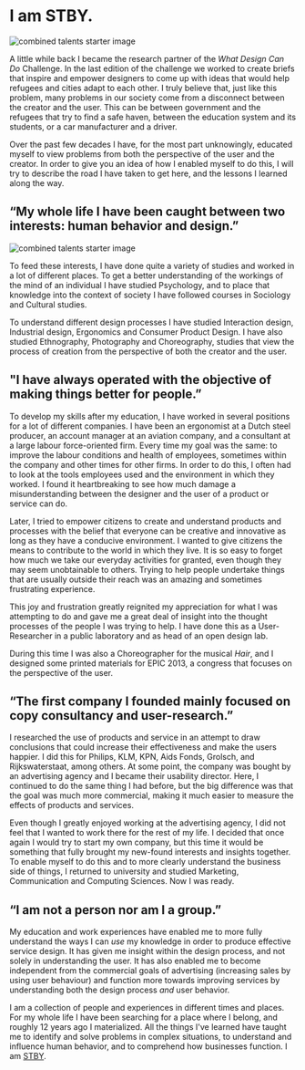 # I am STBY.

![combined talents starter image](http://i.imgur.com/F0DmPx5.png)

A little while back I became the research partner of the *What Design Can Do* Challenge. In the last edition of the challenge we worked to create briefs that inspire and empower designers to come up with ideas that would help refugees and cities adapt to each other. I truly believe that, just like this problem, many problems in our society come from a disconnect between the creator and the user. This can be between government and the refugees that try to find a safe haven, between the education system and its students, or a car manufacturer and a driver.

 Over the past few decades I have, for the most part unknowingly, educated myself to view problems from both the perspective of the user and the creator. In order to give you an idea of how I enabled myself to do this, I will try to describe the road I have taken to get here, and the lessons I learned along the way.


## “My whole life I have been caught between two interests: human behavior and design.”

![combined talents starter image](http://i.imgur.com/DONH5gn.png)

To feed these interests, I have done quite a variety of studies and worked in a lot of different places. To get a better understanding of the workings of the mind of an individual I have studied Psychology, and to place that knowledge into the context of society I have followed courses in Sociology and Cultural studies.

To understand different design processes I have studied Interaction design, Industrial design, Ergonomics and Consumer Product Design. I have also studied Ethnography, Photography and Choreography, studies that view the process of creation from the perspective of both the creator and the user.

## "I have always operated with the objective of making things better for people.”

To develop my skills after my education, I have worked in several positions for a lot of different companies. I have been an ergonomist at a Dutch steel producer, an account manager at an aviation company, and a consultant at a large labour force-oriented firm. Every time my goal was the same: to improve the labour conditions and health of employees, sometimes within the company and other times for other firms. In order to do this, I often had to look at the tools employees used and the environment in which they worked. I found it heartbreaking to see how much damage a misunderstanding between the designer and the user of a product or service can do.

Later, I tried to empower citizens to create and understand products and processes with the belief that everyone can be creative and innovative as long as they have a conducive environment. I wanted to give citizens the means to contribute to the world in which they live. It is so easy to forget how much we take our everyday activities for granted, even though they may seem unobtainable to others. Trying to help people undertake things that are usually outside their reach was an amazing and sometimes frustrating experience.  

 This joy and frustration greatly reignited my appreciation for what I was attempting to do and gave me a great deal of insight into the thought processes of the people I was trying to help. I have done this as a User-Researcher in a public laboratory and as head of an open design lab.  

During this time I was also a Choreographer for the musical *Hair*, and I designed some printed materials for EPIC 2013, a congress that focuses on the perspective of the user.  


## “The first company I founded mainly focused on copy consultancy and user-research.”

I researched the use of products and service in an attempt to draw conclusions that could increase their effectiveness and make the users happier. I did this for Philips, KLM, KPN, Aids Fonds, Grolsch, and Rijkswaterstaat, among others. At some point, the company was bought by an advertising agency and I became their usability director. Here, I continued to do the same thing I had before, but the big difference was that the goal was much more commercial, making it much easier to measure the effects of products and services.

Even though I greatly enjoyed working at the advertising agency, I did not feel that I wanted to work there for the rest of my life. I decided that once again I would try to start my own company, but this time it would be something that fully brought my new-found interests and insights together. To enable myself to do this and to more clearly understand the business side of things, I returned to university and studied Marketing, Communication and Computing Sciences. Now I was ready.

## “I am not a person nor am I a group.”
My education and work experiences have enabled me to more fully understand the ways I can *use* my knowledge in order to produce effective service design. It has given me insight within the design process, and not solely in understanding the user. It has also enabled me to become independent from the commercial goals of advertising (increasing sales by using user behaviour) and function more towards improving services by understanding both the design process *and* user behavior.

I am a collection of people and experiences in different times and places. For my whole life I have been searching for a place where I belong, and roughly 12 years ago I materialized. All the things I've learned have taught me to identify and solve problems in complex situations, to understand and influence human behavior, and to comprehend how businesses function. I am [STBY](http://www.stby.eu/meet-the-team/).
